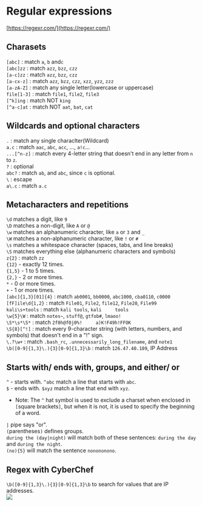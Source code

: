 # Regular expressions

[https://regexr.com/](https://regexr.com/)  

## Charasets
`[abc]` : match `a`, `b` and`c`  
`[abc]zz` : match `azz`, `bzz`, `czz`  
`[a-c]zz` : match `azz`, `bzz`, `czz`  
`[a-cx-z]` : match `azz`, `bzz`, `czz`, `xzz`, `yzz`, `zzz`  
`[a-zA-Z]` : match any single letter(lowercase or uppercase)  
`file[1-3]` : match `file1`, `file2`, `file3`  
`[^k]ing` : match NOT `king`  
`[^a-c]at` : match NOT `aat`, `bat`, `cat`  

## Wildcards and optional characters
`.` : match any single characlter(Wildcard)  
`a.c` : match `aac`, `abc`, `acc`, ..., `a!c`...  
`...[^n-z]` : match every 4-letter string that doesn't end in any letter from `n` to `z`.    
`?` : optional  
`abc?` : match `ab`, and `abc`, since `c` is optional.  
`\` : escape  
`a\.c` : match `a.c`  

## Metacharacters and repetitions
`\d` matches a digit, like `9`  
`\D` matches a non-digit, like `A` or `@`  
`\w` matches an alphanumeric character, like `a` or `3` and `_`   
`\W` matches a non-alphanumeric character, like `!` or `#`  
`\s` matches a whitespace character (spaces, tabs, and line breaks)  
`\S` matches everything else (alphanumeric characters and symbols)  
`z{2}` : match `zz`  
`{12}` - exactly 12 times.  
`{1,5}` - 1 to 5 times.  
`{2,}` - 2 or more times.  
`*` - 0 or more times.  
`+` - 1 or more times.  
`[abc]{1,3}[01]{4}` : match `ab0001`, `bb0000`, `abc1000`, `cba0110`, `c0000`  
`[fF]ile\d{1,2}` : match `File01`, `File2`, `file12`, `File20`, `File99`  
`kali\s+tools` : match `kali tools`, `kali     tools`  
`\w{5}\W` : match `notes~`, `stuff@`, `gtfob#`, `lmaoo!`  
`\S*\s*\S*` : match `2f0h@f0j0%!     a)K!F49h!FFOK`  
`\S{8}[^!]` : match every 9-character string (with letters, numbers, and symbols) that doesn't end in a "!" sign.  
`\.?\w+` : match `.bash_rc`, `.unnecessarily_long_filename`, and `note1`  
`\b([0-9]{1,3}\.){3}[0-9]{1,3}\b` : match `126.47.40.189`, IP Address  

## Starts with/ ends with, groups, and either/ or
`^` - starts with. `^abc` match a line that starts with `abc`.  
`$` - ends with. `$xyz` match a line that end with `xyz`.  
- Note: The `^` hat symbol is used to exclude a charset when enclosed in `[`square brackets`]`, but when it is not, it is used to specify the beginning of a word.  

`|` pipe says "or".  
`(`parentheses`)` defines groups.  
`during the (day|night)` will match both of these sentences: `during the day` and `during the night`.  
`(no){5}` will match the sentence `nonononono`.  

## Regex with CyberChef
`\b([0-9]{1,3}\.){3}[0-9]{1,3}\b` to search for values that are IP addresses.  
 <img src="https://github.com/nkn-ctrl/TryHackMe/assets/73976100/355300c7-00c5-470c-a910-8519af9d0aa7">   





